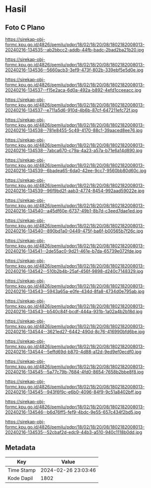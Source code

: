 # Hasil

## Foto C Plano

https://sirekap-obj-formc.kpu.go.id/4826/pemilu/pdpr/18/02/18/20/08/1802182008013-20240216-134535--ab2bbcc2-addb-44fb-badc-2bad2ba21b20.jpg

https://sirekap-obj-formc.kpu.go.id/4826/pemilu/pdpr/18/02/18/20/08/1802182008013-20240216-134536--5660acb3-3ef9-473f-802b-339ebf5e5d0e.jpg

https://sirekap-obj-formc.kpu.go.id/4826/pemilu/pdpr/18/02/18/20/08/1802182008013-20240216-134537--f15e2aca-6d0a-492a-b892-4efd1cceeacc.jpg

https://sirekap-obj-formc.kpu.go.id/4826/pemilu/pdpr/18/02/18/20/08/1802182008013-20240216-134537--e711a5d6-910d-4b6b-87cf-647211efc72f.jpg

https://sirekap-obj-formc.kpu.go.id/4826/pemilu/pdpr/18/02/18/20/08/1802182008013-20240216-134538--781e8455-5c49-4170-88c1-39aaced8ee76.jpg

https://sirekap-obj-formc.kpu.go.id/4826/pemilu/pdpr/18/02/18/20/08/1802182008013-20240216-134538--7abca670-c79a-4a23-a57a-b71e6a14d890.jpg

https://sirekap-obj-formc.kpu.go.id/4826/pemilu/pdpr/18/02/18/20/08/1802182008013-20240216-134539--6badea65-6da0-42ee-9cc7-9560bb80d60c.jpg

https://sirekap-obj-formc.kpu.go.id/4826/pemilu/pdpr/18/02/18/20/08/1802182008013-20240216-134539--96f9bd2f-aab3-4774-8454-992aad59022e.jpg

https://sirekap-obj-formc.kpu.go.id/4826/pemilu/pdpr/18/02/18/20/08/1802182008013-20240216-134540--a45df60e-6737-49b1-8b7d-c3eed7dae1ed.jpg

https://sirekap-obj-formc.kpu.go.id/4826/pemilu/pdpr/18/02/18/20/08/1802182008013-20240216-134540--890bd1a0-0449-475f-ba6f-b00565b7f26c.jpg

https://sirekap-obj-formc.kpu.go.id/4826/pemilu/pdpr/18/02/18/20/08/1802182008013-20240216-134541--2de55ac0-9d21-461e-b7da-65739e072fde.jpg

https://sirekap-obj-formc.kpu.go.id/4826/pemilu/pdpr/18/02/18/20/08/1802182008013-20240216-134542--510b2b4b-25af-456f-9898-d240c7148329.jpg

https://sirekap-obj-formc.kpu.go.id/4826/pemilu/pdpr/18/02/18/20/08/1802182008013-20240216-134543--5943a65a-e0fe-434d-8fa8-4734d0e795ab.jpg

https://sirekap-obj-formc.kpu.go.id/4826/pemilu/pdpr/18/02/18/20/08/1802182008013-20240216-134543--b540c84f-bcdf-444a-931b-1a02a4b2b18d.jpg

https://sirekap-obj-formc.kpu.go.id/4826/pemilu/pdpr/18/02/18/20/08/1802182008013-20240216-134544--3621ed27-6442-490d-8c76-416990bfd6be.jpg

https://sirekap-obj-formc.kpu.go.id/4826/pemilu/pdpr/18/02/18/20/08/1802182008013-20240216-134544--5effd69d-b870-4d88-a12d-9ed9ef0ecdf0.jpg

https://sirekap-obj-formc.kpu.go.id/4826/pemilu/pdpr/18/02/18/20/08/1802182008013-20240216-134545--5a77c79b-7684-4fd0-8654-7658b2bbe8f8.jpg

https://sirekap-obj-formc.kpu.go.id/4826/pemilu/pdpr/18/02/18/20/08/1802182008013-20240216-134545--943f6f9c-e6b0-4096-84f9-9c51a8402bff.jpg

https://sirekap-obj-formc.kpu.go.id/4826/pemilu/pdpr/18/02/18/20/08/1802182008013-20240216-134546--b6d76ff5-fef9-4bdc-9e55-657c434f2bd5.jpg

https://sirekap-obj-formc.kpu.go.id/4826/pemilu/pdpr/18/02/18/20/08/1802182008013-20240216-134535--52cbaf2d-edc9-44b3-a510-940c1118b0dd.jpg


## Metadata

| Key        | Value               |
| ---------- | ------------------- |
| Time Stamp | 2024-02-26 23:03:46 |
| Kode Dapil | 1802                |



